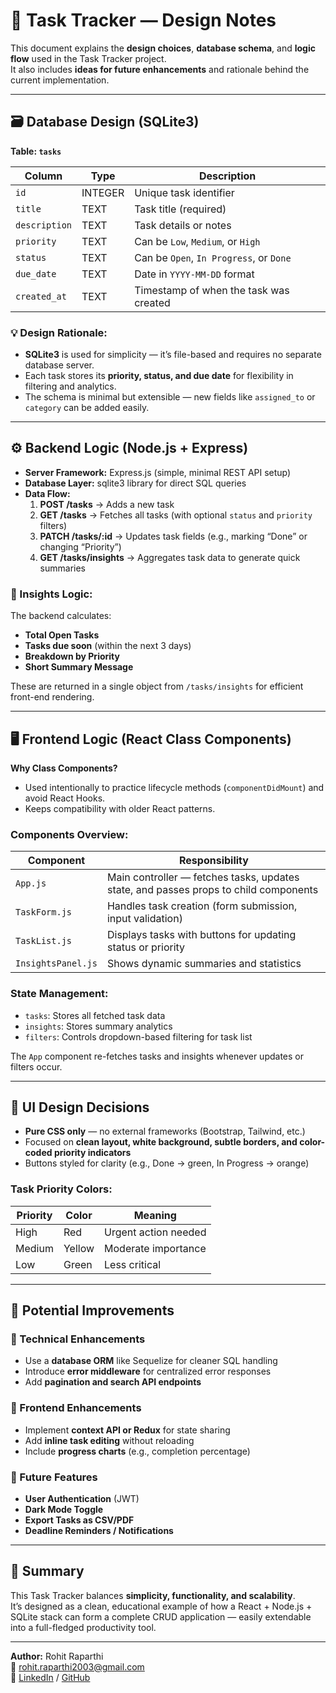 # 🧱 Task Tracker — Design Notes

This document explains the **design choices**, **database schema**, and **logic flow** used in the Task Tracker project.  
It also includes **ideas for future enhancements** and rationale behind the current implementation.

---

## 🗃️ Database Design (SQLite3)

**Table: `tasks`**

| Column         | Type     | Description                             |
|----------------|----------|-----------------------------------------|
| `id`           | INTEGER  | Unique task identifier                  |
| `title`        | TEXT     | Task title (required)                   |
| `description`  | TEXT     | Task details or notes                   |
| `priority`     | TEXT     | Can be `Low`, `Medium`, or `High`       |
| `status`       | TEXT     | Can be `Open`, `In Progress`, or `Done` |
| `due_date`     | TEXT     | Date in `YYYY-MM-DD` format             |
| `created_at`   | TEXT     | Timestamp of when the task was created  |

### 💡 Design Rationale:
- **SQLite3** is used for simplicity — it’s file-based and requires no separate database server.
- Each task stores its **priority, status, and due date** for flexibility in filtering and analytics.
- The schema is minimal but extensible — new fields like `assigned_to` or `category` can be added easily.

---

## ⚙️ Backend Logic (Node.js + Express)

- **Server Framework:** Express.js (simple, minimal REST API setup)
- **Database Layer:** sqlite3 library for direct SQL queries
- **Data Flow:**
  1. **POST /tasks** → Adds a new task  
  2. **GET /tasks** → Fetches all tasks (with optional `status` and `priority` filters)
  3. **PATCH /tasks/:id** → Updates task fields (e.g., marking “Done” or changing “Priority”)
  4. **GET /tasks/insights** → Aggregates task data to generate quick summaries

### 🧠 Insights Logic:
The backend calculates:
- **Total Open Tasks**
- **Tasks due soon** (within the next 3 days)
- **Breakdown by Priority**
- **Short Summary Message**

These are returned in a single object from `/tasks/insights` for efficient front-end rendering.

---

## 🖥️ Frontend Logic (React Class Components)

**Why Class Components?**
- Used intentionally to practice lifecycle methods (`componentDidMount`) and avoid React Hooks.
- Keeps compatibility with older React patterns.

### Components Overview:
|     Component      | Responsibility                                                                       |
|--------------------|--------------------------------------------------------------------------------------|
| `App.js`           | Main controller — fetches tasks, updates state, and passes props to child components |
| `TaskForm.js`      | Handles task creation (form submission, input validation)                            |
| `TaskList.js`      | Displays tasks with buttons for updating status or priority                          |
| `InsightsPanel.js` | Shows dynamic summaries and statistics                                               |

### State Management:
- `tasks`: Stores all fetched task data  
- `insights`: Stores summary analytics  
- `filters`: Controls dropdown-based filtering for task list  

The `App` component re-fetches tasks and insights whenever updates or filters occur.

---

## 🎨 UI Design Decisions

- **Pure CSS only** — no external frameworks (Bootstrap, Tailwind, etc.)
- Focused on **clean layout, white background, subtle borders, and color-coded priority indicators**
- Buttons styled for clarity (e.g., Done → green, In Progress → orange)

### Task Priority Colors:
| Priority | Color  |       Meaning        |
|----------|--------|----------------------|
|   High   |  Red   | Urgent action needed |
|  Medium  | Yellow | Moderate importance  |
|   Low    | Green  | Less critical        |

---

## 🚀 Potential Improvements

### 🔧 Technical Enhancements
- Use a **database ORM** like Sequelize for cleaner SQL handling  
- Introduce **error middleware** for centralized error responses  
- Add **pagination and search API endpoints**

### 🧩 Frontend Enhancements
- Implement **context API or Redux** for state sharing  
- Add **inline task editing** without reloading  
- Include **progress charts** (e.g., completion percentage)

### 🔐 Future Features
- **User Authentication** (JWT)
- **Dark Mode Toggle**
- **Export Tasks as CSV/PDF**
- **Deadline Reminders / Notifications**

---

## 🧠 Summary

This Task Tracker balances **simplicity, functionality, and scalability**.  
It’s designed as a clean, educational example of how a React + Node.js + SQLite stack can form a complete CRUD application — easily extendable into a full-fledged productivity tool.

---

**Author:** Rohit Raparthi  
📧 [rohit.raparthi2003@gmail.com](mailto:rohit.raparthi2003@gmail.com)  
💼 [LinkedIn](https://www.linkedin.com/in/rohit-raparthi/) / [GitHub](https://github.com/RohitRaparthi/)
